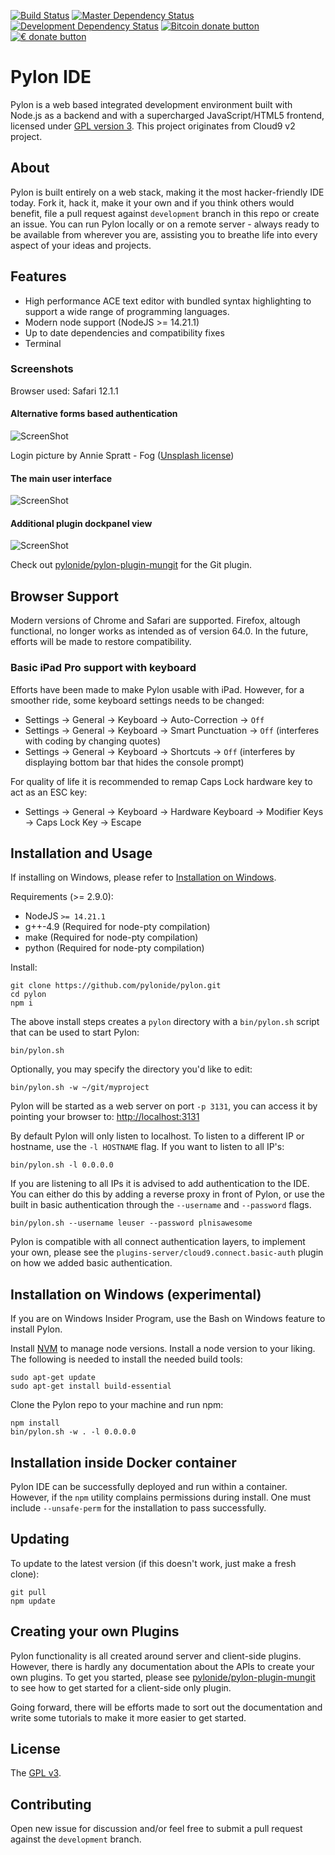 [![Build Status](https://github.com/pylonide/pylon/actions/workflows/nodejs.yml/badge.svg)](https://github.com/pylonide/pylon/actions/workflows/nodejs.yml)
[![Master Dependency Status](https://snyk.io/test/github/pylonide/pylon/badge.svg)](https://snyk.io/test/github/pylonide/pylon)
[![Development Dependency Status](https://snyk.io/test/github/pylonide/pylon/development/badge.svg)](https://snyk.io/test/github/pylonide/pylon/development)
[![Bitcoin donate button](https://img.shields.io/badge/bitcoin-donate-yellow.svg)](https://commerce.coinbase.com/checkout/5f3b0455-32ba-4b85-b299-00fe739d8b10 "One-time donation to keep this project alive")
[![€ donate button](https://img.shields.io/badge/€-donate-brightgreen.svg)](http://warp.pylon.id "One-time donation to keep this project alive, choose the amount at checkout")

# Pylon IDE

Pylon is a web based integrated development environment built with Node.js as a backend and with a supercharged JavaScript/HTML5 frontend, licensed under [GPL version 3](LICENSE). This project originates from Cloud9 v2 project.

## About

Pylon is built entirely on a web stack, making it the most hacker-friendly IDE today. Fork it, hack it, make it your own and if you think others would benefit, file a pull request against `development` branch in this repo or create an issue. You can run Pylon locally or on a remote server - always ready to be available from wherever you are, assisting you to breathe life into every aspect of your ideas and projects.

## Features

- High performance ACE text editor with bundled syntax highlighting to support a wide range of programming languages.
- Modern node support (NodeJS >= 14.21.1)
- Up to date dependencies and compatibility fixes
- Terminal

### Screenshots

Browser used: Safari 12.1.1

#### Alternative forms based authentication

![ScreenShot](doc/screenshot01.png)

Login picture by Annie Spratt - Fog ([Unsplash license](https://unsplash.com/license))

#### The main user interface

![ScreenShot](doc/screenshot02.png)

#### Additional plugin dockpanel view

![ScreenShot](doc/screenshot03.png)

Check out [pylonide/pylon-plugin-mungit](https://github.com/pylonide/pylon-plugin-mungit) for the Git plugin.

## Browser Support

Modern versions of Chrome and Safari are supported. Firefox, altough functional, no longer works as intended as of version 64.0. In the future, efforts will be made to restore compatibility.

### Basic iPad Pro support with keyboard

Efforts have been made to make Pylon usable with iPad. However, for a smoother ride, some keyboard settings needs to be changed:

- Settings -> General -> Keyboard -> Auto-Correction -> `Off`
- Settings -> General -> Keyboard -> Smart Punctuation -> `Off` (interferes with coding by changing quotes)
- Settings -> General -> Keyboard -> Shortcuts -> `Off` (interferes by displaying bottom bar that hides the console prompt)

For quality of life it is recommended to remap Caps Lock hardware key to act as an ESC key:

- Settings -> General -> Keyboard -> Hardware Keyboard -> Modifier Keys -> Caps Lock Key -> Escape

## Installation and Usage

If installing on Windows, please refer to [Installation on Windows](#installation-on-windows-experimental).

Requirements (>= 2.9.0):

  * NodeJS `>= 14.21.1`
  * g++-4.9 (Required for node-pty compilation)
  * make (Required for node-pty compilation)
  * python (Required for node-pty compilation)

Install:

    git clone https://github.com/pylonide/pylon.git
    cd pylon
    npm i

The above install steps creates a `pylon` directory with a `bin/pylon.sh`
script that can be used to start Pylon:

    bin/pylon.sh

Optionally, you may specify the directory you'd like to edit:

    bin/pylon.sh -w ~/git/myproject

Pylon will be started as a web server on port `-p 3131`, you can access it by
pointing your browser to: [http://localhost:3131](http://localhost:3131)

By default Pylon will only listen to localhost.
To listen to a different IP or hostname, use the `-l HOSTNAME` flag.
If you want to listen to all IP's:

    bin/pylon.sh -l 0.0.0.0

If you are listening to all IPs it is advised to add authentication to the IDE.
You can either do this by adding a reverse proxy in front of Pylon,
or use the built in basic authentication through the `--username` and `--password` flags.

    bin/pylon.sh --username leuser --password plnisawesome

Pylon is compatible with all connect authentication layers,
to implement your own, please see the `plugins-server/cloud9.connect.basic-auth` plugin
on how we added basic authentication.

## Installation on Windows (experimental)

If you are on Windows Insider Program, use the Bash on Windows feature to install Pylon.

Install [NVM](https://github.com/creationix/nvm) to manage node versions. Install a node version to your liking. The following is needed to install the needed build tools:

    sudo apt-get update
    sudo apt-get install build-essential

Clone the Pylon repo to your machine and run npm:

    npm install
    bin/pylon.sh -w . -l 0.0.0.0

## Installation inside Docker container

Pylon IDE can be successfully deployed and run within a container. However, if the `npm` utility complains permissions during install. One must include `--unsafe-perm` for the installation to pass successfully.

## Updating

To update to the latest version (if this doesn't work, just make a fresh clone):

    git pull
    npm update

## Creating your own Plugins

Pylon functionality is all created around server and client-side plugins.
However, there is hardly any documentation about the APIs to create your own
plugins. To get you started, please see [pylonide/pylon-plugin-mungit](https://github.com/pylonide/pylon-plugin-mungit)
to see how to get started for a client-side only plugin.

Going forward, there will be efforts made to sort out the documentation and
write some tutorials to make it more easier to get started.

## License

The [GPL v3](LICENSE).

## Contributing

Open new issue for discussion and/or feel free to submit a pull request against the `development` branch.
